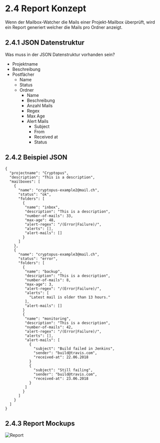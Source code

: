 # 2.4 Report Konzept

Wenn der Mailbox-Watcher die Mails einer Projekt-Mailbox überprüft,
wird ein Report generiert welcher die Mails pro Ordner anzeigt.

## 2.4.1 JSON Datenstruktur

Was muss in der JSON Datenstruktur vorhanden sein?

* Projektname
* Beschreibung
* Postfächer
  * Name
  * Status
  * Ordner
    * Name
    * Beschreibung
    * Anzahl Mails
    * Regex
    * Max Age
    * Alert Mails
      * Subject
      * From
      * Received at
      * Status

## 2.4.2 Beispiel JSON

```
{
  "projectname": "Cryptopus",
  "description": "This is a description",
  "mailboxes": [
    {
      "name": "cryptopus-example2@mail.ch",
      "status": "ok",
      "folders": [
        {
         "name": "inbox",
         "description": "This is a description",
         "number-of-mails": 33,
         "max-age": 48,
         "alert-regex": "/(Error|Failure)/",
         "alerts": [],
         "alert-mails": []
        }
      ]
    },
    {
      "name": "cryptopus-example3@mail.ch",
      "status": "error",
      "folders": [
        {
         "name": "backup",
         "description": "This is a description",
         "number-of-mails": 8,
         "max-age": 3,
         "alert-regex": "/(Error|Failure)/",
         "alerts": [
           "Latest mail is older than 13 hours."
         ],
         "alert-mails": []
        }
        {
         "name": "monitoring",
         "description": "This is a description",
         "number-of-mails": 42,
         "alert-regex": "/(Error|Failure)/",
         "alerts": [],
         "alert-mails": [
           {
             "subject": "Build failed in Jenkins",
             "sender": "build@travis.com",
             "received-at": 22.06.2018
           }
           {
             "subject": "Still failing",
             "sender": "build@travis.com",
             "received-at": 23.06.2018
           }
         ]
        } 
      ]
    }    
  ]
}
```

## 2.4.3 Report Mockups

![Report](https://raw.githubusercontent.com/puzzle/mailbox-watcher/master/doc/2_konzeption/img/report_mockup.png)
